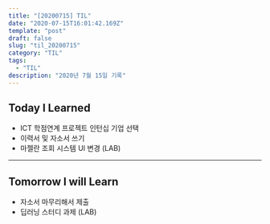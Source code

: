 ```yaml
---
title: "[20200715] TIL"
date: "2020-07-15T16:01:42.169Z"
template: "post"
draft: false
slug: "til_20200715"
category: "TIL"
tags:
  - "TIL"
description: "2020년 7월 15일 기록"
---
```


## Today I Learned

- ICT 학점연계 프로젝트 인턴십 기업 선택
- 이력서 및 자소서 쓰기
- 마젤란 조회 시스템 UI 변경 (LAB)

<hr>

## Tomorrow I will Learn

- 자소서 마무리해서 제출
- 딥러닝 스터디 과제 (LAB)
